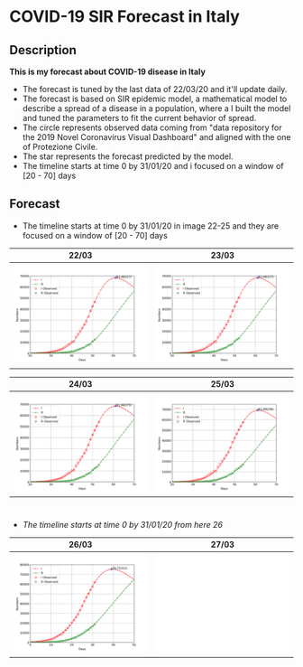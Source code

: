 # COVID-19 SIR Forecast in Italy

## Description

**This is my forecast about COVID-19 disease in Italy**
- The forecast is tuned by the last data of 22/03/20 and it'll update daily.
- The forecast is based on SIR epidemic model, a mathematical model to describe a spread of a disease in a population, where a I built the model and tuned the parameters to fit the current behavior of spread.
- The circle represents observed data coming from "data repository for the 2019 Novel Coronavirus Visual Dashboard" and aligned with the one of Protezione Civile.
- The star represents the forecast predicted by the model.
- The timeline starts at time 0 by 31/01/20 and i focused on a window of [20 - 70] days

## Forecast
- The timeline starts at time 0 by 31/01/20 in image 22-25 and they are focused on a window of [20 - 70] days

22/03|23/03
------------ | -------------
![forecast](/forecast/COVID_forecast_22_03.png) |![forecast](/forecast/COVID_forecast_23_03.png)

24/03|25/03
------------ | -------------
![forecast](/forecast/COVID_forecast_24_03.png)| ![forecast](/forecast/COVID_forecast_25_03.png)| 
#
- *The timeline starts at time 0 by 31/01/20 from here 26*

26/03|27/03
------------ | -------------
![forecast](/forecast/COVID_forecast_26_03.png)| ![forecast](/forecast/white_frame.png)| 


